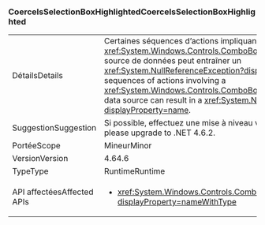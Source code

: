 ### <a name="coerceisselectionboxhighlighted"></a><span data-ttu-id="80b90-101">CoerceIsSelectionBoxHighlighted</span><span class="sxs-lookup"><span data-stu-id="80b90-101">CoerceIsSelectionBoxHighlighted</span></span>

|   |   |
|---|---|
|<span data-ttu-id="80b90-102">Détails</span><span class="sxs-lookup"><span data-stu-id="80b90-102">Details</span></span>|<span data-ttu-id="80b90-103">Certaines séquences d’actions impliquant un <xref:System.Windows.Controls.ComboBox?displayProperty=name> et sa source de données peut entraîner un <xref:System.NullReferenceException?displayProperty=name>.</span><span class="sxs-lookup"><span data-stu-id="80b90-103">Certain sequences of actions involving a <xref:System.Windows.Controls.ComboBox?displayProperty=name> and its data source can result in a <xref:System.NullReferenceException?displayProperty=name>.</span></span>|
|<span data-ttu-id="80b90-104">Suggestion</span><span class="sxs-lookup"><span data-stu-id="80b90-104">Suggestion</span></span>|<span data-ttu-id="80b90-105">Si possible, effectuez une mise à niveau vers .NET 4.6.2.</span><span class="sxs-lookup"><span data-stu-id="80b90-105">If possible, please upgrade to .NET 4.6.2.</span></span>|
|<span data-ttu-id="80b90-106">Portée</span><span class="sxs-lookup"><span data-stu-id="80b90-106">Scope</span></span>|<span data-ttu-id="80b90-107">Mineur</span><span class="sxs-lookup"><span data-stu-id="80b90-107">Minor</span></span>|
|<span data-ttu-id="80b90-108">Version</span><span class="sxs-lookup"><span data-stu-id="80b90-108">Version</span></span>|<span data-ttu-id="80b90-109">4.6</span><span class="sxs-lookup"><span data-stu-id="80b90-109">4.6</span></span>|
|<span data-ttu-id="80b90-110">Type</span><span class="sxs-lookup"><span data-stu-id="80b90-110">Type</span></span>|<span data-ttu-id="80b90-111">Runtime</span><span class="sxs-lookup"><span data-stu-id="80b90-111">Runtime</span></span>|
|<span data-ttu-id="80b90-112">API affectées</span><span class="sxs-lookup"><span data-stu-id="80b90-112">Affected APIs</span></span>|<ul><li><xref:System.Windows.Controls.ComboBox.IsSelectionBoxHighlighted?displayProperty=nameWithType></li></ul>|

